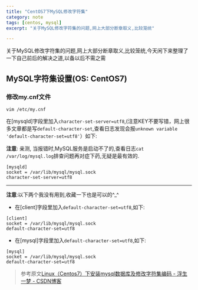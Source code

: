 ```yaml
---
title: "CentOS7下MySQL修改字符集"
category: note
tags: [centos, mysql]
excerpt: "关于MySQL修改字符集的问题,网上大部分断章取义,比较笼统"

---
```


关于MySQL修改字符集的问题,网上大部分断章取义,比较笼统,今天闲下来整理了一下自己前后的解决之道,以备以后不需之需

## MySQL字符集设置(OS: CentOS7)

### 修改my.cnf文件

```
vim /etc/my.cnf
```

在[mysqld]字段里加入`character-set-server=utf8`,(注意KEY不要写错，网上很多文章都是写`default-character-set`,查看日志发现会报`unknown variable 'default-character-set=utf8'`）如下:

__注意__: 亲测, 当报错时,MySQL服务是启动不了的,查看日志`cat /var/log/mysql.log`排查问题再对症下药,无疑是最有效的.

```
[mysqld]
socket = /var/lib/mysql/mysql.sock
character-set-server=utf8
```

---

__注意__:以下两个我没有用到,收藏一下也是可以的^_^

- 在[client]字段里加入`default-character-set=utf8`,如下:

```
[client]
socket = /var/lib/mysql/mysql.sock
default-character-set=utf8
```

- 在[mysql]字段里加入`default-character-set=utf8`,如下:

```
[mysql]
socket = /var/lib/mysql/mysql.sock
default-character-set=utf8
```

>参考原文[Linux（Centos7）下安装mysql数据库及修改字符集编码 - 浮生一梦 - CSDN博客](https://blog.csdn.net/m0_38110132/article/details/78830317)




